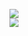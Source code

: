 [![](https://img.shields.io/badge/Made%20With-Github%20Spray-lightgrey.svg?style=for-the-badge&logo=github)](https://github.com/Annihil/github-spray#7176)  
[![](https://i.imgur.com/2DrTn0Z.gif)](https://github.com/Annihil/github-spray)